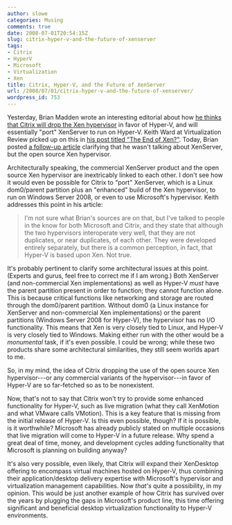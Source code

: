 ```yaml
---
author: slowe
categories: Musing
comments: true
date: 2008-07-01T20:54:15Z
slug: citrix-hyper-v-and-the-future-of-xenserver
tags:
- Citrix
- HyperV
- Microsoft
- Virtualization
- Xen
title: Citrix, Hyper-V, and the Future of XenServer
url: /2008/07/01/citrix-hyper-v-and-the-future-of-xenserver/
wordpress_id: 753
---
```


Yesterday, Brian Madden wrote an interesting editorial about how [he thinks that Citrix will drop the Xen hypervisor](http://www.brianmadden.com/blog/BrianMadden/Prediction-Citrix-will-drop-the-open-source-Xen-hypervisor-for-Hyper-V) in favor of Hyper-V, and will essentially "port" XenServer to run on Hyper-V. Keith Ward at Virtualization Review picked up on this in [his post titled "The End of Xen?"](http://virtualizationreview.com/blogs/weblog.aspx?blog=2331). Today, Brian posted [a follow-up article](http://www.brianmadden.com/blog/BrianMadden/Citrix-XenServer-is-here-to-stay) clarifying that he wasn't talking about XenServer, but the open source Xen hypervisor.

Architecturally speaking, the commercial XenServer product and the open source Xen hypervisor are inextricably linked to each other. I don't see how it would even be possible for Citrix to "port" XenServer, which is a Linux dom0/parent partition plus an "enhanced" build of the Xen hypervisor, to run on Windows Server 2008, or even to use Microsoft's hypervisor. Keith addresses this point in his article:

>I'm not sure what Brian's sources are on that, but I've talked to people in the know for both Microsoft and Citrix, and they state that although the two hypervisors interoperate very well, that they are not duplicates, or near duplicates, of each other. They were developed entirely separately, but there is a common perception, in fact, that Hyper-V is based upon Xen. Not true.

It's probably pertinent to clarify some architectural issues at this point. (Experts and gurus, feel free to correct me if I am wrong.) Both XenServer (and non-commercial Xen implementations) as well as Hyper-V _must_ have the parent partition present in order to function; they cannot function alone. This is because critical functions like networking and storage are routed through the dom0/parent partition. Without dom0 (a Linux instance for XenServer and non-commercial Xen implementations) or the parent partitions (Windows Server 2008 for Hyper-V), the hypervisor has no I/O functionality. This means that Xen is very closely tied to Linux, and Hyper-V is very closely tied to Windows. Making either run with the other would be a _monumental_ task, if it's even possible. I could be wrong; while these two products share some architectural similarities, they still seem worlds apart to me.

So, in my mind, the idea of Citrix dropping the use of the open source Xen hypervisor---or any commercial variants of the hypervisor---in favor of Hyper-V are so far-fetched so as to be nonexistent.

Now, that's not to say that Citrix won't try to provide some enhanced functionality for Hyper-V, such as live migration (what they call XenMotion and what VMware calls VMotion). This is a key feature that is missing from the initial release of Hyper-V. Is this even possible, though? If it is possible, is it worthwhile? Microsoft has already publicly stated on multiple occasions that live migration will come to Hyper-V in a future release. Why spend a great deal of time, money, and development cycles adding functionality that Microsoft is planning on building anyway?

It's also very possible, even likely, that Citrix will expand their XenDesktop offering to encompass virtual machines hosted on Hyper-V, thus combining their application/desktop delivery expertise with Microsoft's hypervisor and virtualization management capabilities. Now _that's_ quite a possibility, in my opinion. This would be just another example of how Citrix has survived over the years by plugging the gaps in Microsoft's product line, this time offering significant and beneficial desktop virtualization functionality to Hyper-V environments.
